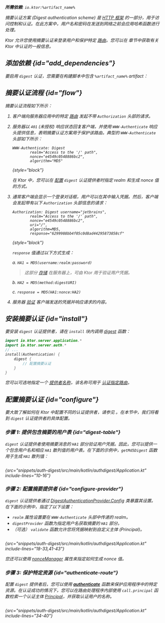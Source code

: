[//]: # (title: Ktor 服务器中的摘要认证)

<show-structure for="chapter" depth="2"/>

<var name="artifact_name" value="ktor-server-auth"/>

<tldr>
<p>
<b>所需依赖</b>: <code>io.ktor:%artifact_name%</code>
</p>
<var name="example_name" value="auth-digest"/>
<include from="lib.topic" element-id="download_example"/>
<include from="lib.topic" element-id="native_server_not_supported"/>
</tldr>

摘要认证方案 (Digest authentication scheme) 是 [HTTP 框架](https://developer.mozilla.org/en-US/docs/Web/HTTP/Authentication) 的一部分，用于访问控制和认证。在此方案中，用户名和密码在发送到网络之前会应用哈希函数进行处理。

Ktor 允许您使用摘要认证来登录用户和保护特定 [路由](server-routing.md)。您可以在 [](server-auth.md) 章节中获取有关 Ktor 中认证的一般信息。

## 添加依赖 {id="add_dependencies"}
要启用 `digest` 认证，您需要在构建脚本中包含 `%artifact_name%` artifact：

<include from="lib.topic" element-id="add_ktor_artifact"/>

## 摘要认证流程 {id="flow"}

摘要认证流程如下所示：

1.  客户端向服务器应用中的特定 [路由](server-routing.md) 发起不带 `Authorization` 头部的请求。
2.  服务器以 `401` (未授权) 响应状态回复客户端，并使用 `WWW-Authenticate` 响应头提供信息，表明摘要认证方案用于保护该路由。典型的 `WWW-Authenticate` 头部如下所示：

    ```
    WWW-Authenticate: Digest
            realm="Access to the '/' path",
            nonce="e4549c0548886bc2",
            algorithm="MD5"
    ```
    {style="block"}

    在 Ktor 中，您可以在 [配置](#configure-provider) `digest` 认证提供者时指定 realm 和生成 nonce 值的方式。

3.  通常客户端会显示一个登录对话框，用户可以在其中输入凭据。然后，客户端会发起带有以下 `Authorization` 头部信息的请求：

    ```
    Authorization: Digest username="jetbrains",
            realm="Access to the '/' path",
            nonce="e4549c0548886bc2",
            uri="/",
            algorithm=MD5,
            response="6299988bb4f05c0d8ad44295873858cf"
    ```
    {style="block"}

    `response` 值通过以下方式生成：

    a. `HA1 = MD5(username:realm:password)`
    > 这部分 [存储](#digest-table) 在服务器上，可由 Ktor 用于验证用户凭据。

    b. `HA2 = MD5(method:digestURI)`

    c. `response = MD5(HA1:nonce:HA2)`

4.  服务器 [验证](#configure-provider) 客户端发送的凭据并响应请求的内容。

## 安装摘要认证 {id="install"}
要安装 `digest` 认证提供者，请在 `install` 块内调用 [digest](https://api.ktor.io/ktor-server/ktor-server-plugins/ktor-server-auth/io.ktor.server.auth/digest.html) 函数：

```kotlin
import io.ktor.server.application.*
import io.ktor.server.auth.*
// ...
install(Authentication) {
    digest {
        // 配置摘要认证
    }
}
```
您可以可选地指定一个 [提供者名称](server-auth.md#provider-name)，该名称可用于 [认证指定路由](#authenticate-route)。

## 配置摘要认证 {id="configure"}

要大致了解如何在 Ktor 中配置不同的认证提供者，请参见 [](server-auth.md#configure)。在本节中，我们将看到 `digest` 认证提供者的具体配置。

### 步骤 1: 提供包含摘要的用户表 {id="digest-table"}

`digest` 认证提供者使用摘要消息的 `HA1` 部分验证用户凭据。因此，您可以提供一个包含用户名和相应 `HA1` 散列值的用户表。在下面的示例中，`getMd5Digest` 函数用于生成 `HA1` 散列值：

```kotlin
```
{src="snippets/auth-digest/src/main/kotlin/authdigest/Application.kt" include-lines="10-16"}

### 步骤 2: 配置摘要提供者 {id="configure-provider"}

`digest` 认证提供者通过 [DigestAuthenticationProvider.Config](https://api.ktor.io/ktor-server/ktor-server-plugins/ktor-server-auth/io.ktor.server.auth/-digest-authentication-provider/-config/index.html) 类暴露其设置。在下面的示例中，指定了以下设置：
*   `realm` 属性设置要在 `WWW-Authenticate` 头部中传递的 realm。
*   `digestProvider` 函数为指定用户名获取摘要的 `HA1` 部分。
*   （可选） `validate` 函数允许您将凭据映射到自定义主体 (Principal)。

```kotlin
```
{src="snippets/auth-digest/src/main/kotlin/authdigest/Application.kt" include-lines="18-33,41-43"}

您还可以使用 [nonceManager](https://api.ktor.io/ktor-server/ktor-server-plugins/ktor-server-auth/io.ktor.server.auth/-digest-authentication-provider/-config/nonce-manager.html) 属性来指定如何生成 nonce 值。

### 步骤 3: 保护特定资源 {id="authenticate-route"}

配置 `digest` 提供者后，您可以使用 **[authenticate](server-auth.md#authenticate-route)** 函数来保护应用程序中的特定资源。在认证成功的情况下，您可以在路由处理程序内部使用 `call.principal` 函数检索一个认证主体 [Principal](https://api.ktor.io/ktor-server/ktor-server-plugins/ktor-server-auth/io.ktor.server.auth/-principal/index.html)，并获取认证用户的名称。

```kotlin
```
{src="snippets/auth-digest/src/main/kotlin/authdigest/Application.kt" include-lines="34-40"}